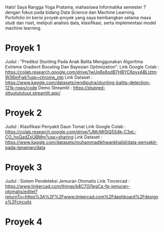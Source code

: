 Halo! Saya Rangga Yoga Pratama, mahasiswa Informatika semester 7 dengan fokus pada bidang Data Science dan Machine Learning.  
Portofolio ini berisi proyek-proyek yang saya kembangkan selama masa studi dan riset, meliputi analisis data, klasifikasi, serta implementasi model machine learning.

# Proyek 1 
Judul : "Prediksi Stunting Pada Anak Balita Menggunakan Algoritma Extreme Gradient Boosting Dan Bayesian Optimization".
Link Google Colab : https://colab.research.google.com/drive/1wUq6s6odB7HBYC6pyxABLlztmW36mFwk?usp=chrome_ntp
Link Dataset      : https://www.kaggle.com/datasets/rendiputra/stunting-balita-detection-121k-rows/code 
Demo Streamlit    : https://stupred-sttuutututuut.streamlit.app/ 

# Proyek 2
Judul : Klasifikasi Penyakit Daun Tomat 
Link Google Colab : https://colab.research.google.com/drive/1JMcMt5lQ5S4k-C3qL-CO_hoQadZsUBMm?usp=sharing
Link Dataset : https://www.kaggle.com/datasets/muhammadikhwankhalid/data-penyakit-pada-tanaman/data 

# Proyek 3 
Judul : Sistem Pendeteksi Jemuran Otomatis 
Link Tincercad : https://www.tinkercad.com/things/k8C7Gl1egCa-fp-jemuran-otomatis/editel?returnTo=https%3A%2F%2Fwww.tinkercad.com%2Fdashboard%2Fdesigns%2Fcircuits 

# Proyek 4 

